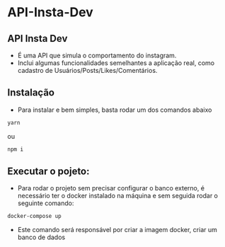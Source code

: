 # API-Insta-Dev

## API Insta Dev
- É uma API que simula o comportamento do instagram.
- Inclui algumas funcionalidades semelhantes a aplicação real, como cadastro de Usuários/Posts/Likes/Comentários.

## Instalação
- Para instalar e bem simples, basta rodar um dos comandos abaixo
```sh
yarn 
```
ou 
```sh
npm i  
```

## Executar o pojeto:
- Para rodar o projeto sem precisar configurar o banco externo, é necessário ter o docker instalado na máquina e sem seguida rodar o seguinte comando:
```sh
docker-compose up
```
- Este comando será responsável por criar a imagem docker, criar um banco de dados